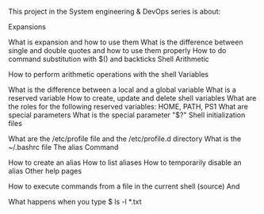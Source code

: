 This project in the System engineering & DevOps series is about:

Expansions

What is expansion and how to use them
What is the difference between single and double quotes and how to use them properly
How to do command substitution with $() and backticks
Shell Arithmetic

How to perform arithmetic operations with the shell
Variables

What is the difference between a local and a global variable
What is a reserved variable
How to create, update and delete shell variables
What are the roles for the following reserved variables: HOME, PATH, PS1
What are special parameters
What is the special parameter "$?"
Shell initialization files

What are the /etc/profile file and the /etc/profile.d directory
What is the ~/.bashrc file
The alias Command

How to create an alias
How to list aliases
How to temporarily disable an alias
Other help pages

How to execute commands from a file in the current shell (source)
And

What happens when you type $ ls -l *.txt
